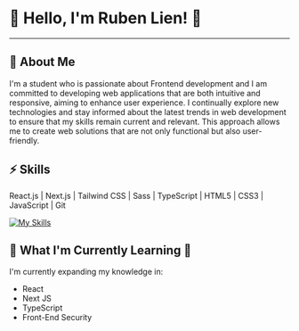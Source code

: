 
# 👋 Hello, I'm Ruben Lien! 🚀
 
---

## 📝 About Me

I'm a student who is passionate about Frontend development and I am committed to developing web applications that are both intuitive and responsive, aiming to enhance user experience. I continually explore new technologies and stay informed about the latest trends in web development to ensure that my skills remain current and relevant. This approach allows me to create web solutions that are not only functional but also user-friendly.

## ⚡ Skills 

React.js | Next.js | Tailwind CSS | Sass | TypeScript | HTML5 | CSS3 | JavaScript | Git

[![My Skills](https://skillicons.dev/icons?i=react,nextjs,tailwind,sass,ts,html,css,js,git&theme=dark)](https://skillicons.dev)

## 🌱 What I'm Currently Learning 🌿

I'm currently expanding my knowledge in:
- React 
- Next JS 
- TypeScript
- Front-End Security 

